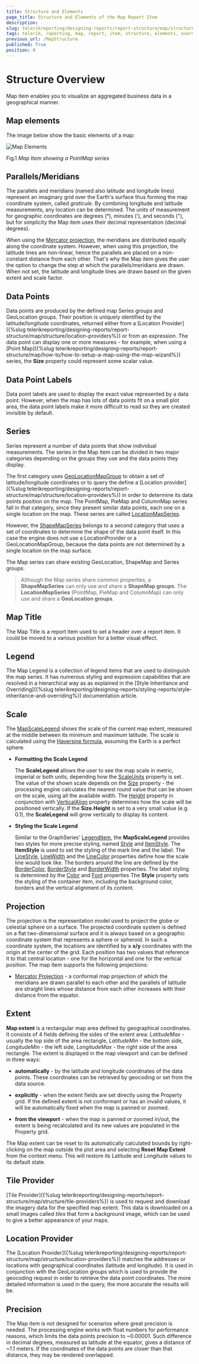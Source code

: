 ```yaml
---
title: Structure and Elements 
page_title: Structure and Elements of the Map Report Item
description: 
slug: telerikreporting/designing-reports/report-structure/map/structure/overview
tags: telerik, reporting, map, report, item, structure, elements, overview
previous_url: /MapStructure
published: True
position: 0
---
```


# Structure Overview

Map item enables you to visualize an aggregated business data in a geographical manner.

## Map elements

The image below show the basic elements of a map: 

  ![Map Elements](images/Map/MapElements.png)

Fig.1 *Map Item showing a PointMap series* 

## Parallels/Meridians

The parallels and meridians (named also latitude and longitude lines) represent an imaginary grid over the Earth's surface thus forming the map coordinate system, called *graticule*. By combining longitude and latitude measurements, any location can be determined. The units of measurement for geographic coordinates are degrees (°), minutes ('), and seconds ("), but for simplicity the Map item uses their decimal representation (decimal degrees). 

When using the [Mercator projection](#projection), the meridians are distributed equally along the coordinate system. However, when using this projection, the latitude lines are non-linear, hence the parallels are placed on a non-constant distance from each other. That's why the Map item gives the user the option to change the step at which the parallels/meridians are drawn. When not set, the latitude and longitude lines are drawn based on the given extent and scale factor. 

## Data Points

Data points are produced by the defined map Series groups and GeoLocation groups. Their position is uniquely identified by the latitude/longitude coordinates, returned either from a [Location Provider]({%slug telerikreporting/designing-reports/report-structure/map/structure/location-providers%}) or from an expression. The data point can display one or more measures - for example, when using a [Point Map]({%slug telerikreporting/designing-reports/report-structure/map/how-to/how-to-setup-a-map-using-the-map-wizard%}) series, the __Size__ property could represent some scalar value. 

## Data Point Labels

Data point labels are used to display the exact value represented by a data point. However, when the map has lots of data points fit on a small plot area, the data point labels make it more difficult to read so they are created invisible by default. 

## Series

Series represent a number of data points that show individual measurements. The series in the Map item can be divided in two major categories depending on the groups they use and the data points they display. 

The first category uses [GeoLocationMapGroup](/reporting/api/Telerik.Reporting.GeoLocationMapGroup) to obtain a set of latitude/longitude coordinates or to query the define a [Location provider]({%slug telerikreporting/designing-reports/report-structure/map/structure/location-providers%}) in order to determine its data points position on the map. The PointMap, PieMap and ColumnMap series fall in that category, since they present similar data points, each one on a single location on the map. These series are called [LocationMapSeries](/reporting/api/Telerik.Reporting.LocationMapSeries). 

However, the [ShapeMapSeries](/reporting/api/Telerik.Reporting.ShapeMapSeries) belongs to a second category that uses a set of coordinates to determine the shape of the data point itself. In this case the engine does not use a LocationProvider or a GeoLocationMapGroup, because the data points are not determined by a single location on the map surface. 

The Map series can share existing GeoLocation, ShapeMap and Series groups.

> Although the Map series share common properties, a __ShapeMapSeries__ can only use and share a __ShapeMap groups__. The __LocationMapSeries__ (PointMap, PieMap and ColumnMap) can only use and share a __GeoLocation groups__. 

## Map Title

The Map Title is a report item used to set a header over a report item. It could be moved to a various position for a better visual effect. 

## Legend

The Map Legend is a collection of legend items that are used to distinguish the map series. It has numerous styling and expression capabilities that are resolved in a hierarchical way as as explained in the [Style Inheritance and Overriding]({%slug telerikreporting/designing-reports/styling-reports/style-inheritance-and-overriding%}) documentation article. 

## Scale

The [MapScaleLegend](/reporting/api/Telerik.Reporting.MapScaleLegend) shows the scale of the current map extent, measured at the middle between its minimum and maximum latitude. The scale is calculated using the [Haversine formula](http://en.wikipedia.org/wiki/Haversine_formula), assuming the Earth is a perfect sphere. 

* __Formatting the Scale Legend__ 

  The __ScaleLegend__ allows the user to see the map scale in metric, imperial or both units, depending how the [ScaleUnits](/reporting/api/Telerik.Reporting.MapScaleLegend#Telerik_Reporting_MapScaleLegend_ScaleUnits) property is set. The value of the shown scale depends on the [Size](/reporting/api/Telerik.Reporting.MapScaleLegend#Telerik_Reporting_MapScaleLegend_Size) property - the processing engine calculates the nearest round value that can be shown on the scale, using all the available width. The [Height](/reporting/api/Telerik.Reporting.Drawing.SizeU#Telerik_Reporting_Drawing_SizeU_Height) property in conjunction with [VerticalAlign](/reporting/api/Telerik.Reporting.Drawing.VerticalAlign) property determines how the scale will be positioned vertically. If the __Size.Height__ is set to a very small value (e.g. 0.1), the __ScaleLegend__ will grow vertically to display its content. 

* __Styling the Scale Legend__ 

  Similar to the GraphSeries' [LegendItem](/reporting/api/Telerik.Reporting.LegendItem), the __MapScaleLegend__ provides two styles for more precise styling, named [Style](/reporting/api/Telerik.Reporting.MapScaleLegend#Telerik_Reporting_MapScaleLegend_Style) and [ItemStyle](/reporting/api/Telerik.Reporting.MapScaleLegend#Telerik_Reporting_MapScaleLegend_ItemStyle). The __ItemStyle__ is used to set the styling of the mark line and the label. The [LineStyle](/reporting/api/Telerik.Reporting.Drawing.Style#Telerik_Reporting_Drawing_Style_LineStyle), [LineWidth](/reporting/api/Telerik.Reporting.Drawing.Style#Telerik_Reporting_Drawing_Style_LineWidth) and the [LineColor](/reporting/api/Telerik.Reporting.Drawing.Style#Telerik_Reporting_Drawing_Style_LineColor) properties define how the scale line would look like. The borders around the line are defined by the [BorderColor](/reporting/api/Telerik.Reporting.Drawing.Style#Telerik_Reporting_Drawing_Style_BorderColor), [BorderStyle](/reporting/api/Telerik.Reporting.Drawing.Style#Telerik_Reporting_Drawing_Style_BorderStyle) and [BorderWidth](/reporting/api/Telerik.Reporting.Drawing.Style#Telerik_Reporting_Drawing_Style_BorderWidth) properties. The label styling is determined by the [Color](/reporting/api/Telerik.Reporting.Drawing.Style#Telerik_Reporting_Drawing_Style_Color) and [Font](/reporting/api/Telerik.Reporting.Drawing.Style#Telerik_Reporting_Drawing_Style_Font) properties The __Style__ property sets the styling of the container item, including the background color, borders and the vertical alignment of its content. 

## Projection

The projection is the representation model used to project the globe or celestial sphere on a surface. The projected coordinate system is defined on a flat two-dimensional surface and it is always based on a geographic coordinate system that represents a sphere or spheroid. In such a coordinate system, the locations are identified by a __x/y__ coordinates with the origin at the center of the grid. Each position has two values that reference it to that central location - one for the horizontal and one for the vertical position. The map item supports the following projections: 

* [Mercator Projection](http://en.wikipedia.org/wiki/Mercator_projection) - a conformal map projection of which the meridians are drawn parallel to each other and the parallels of latitude are straight lines whose distance from each other increases with their distance from the equator. 

## Extent

__Map extent__ is a rectangular map area defined by geographical coordinates. It consists of 4 fields defining the sides of the extent area: *LatitudeMax* - usually the top side of the area rectangle, *LatitudeMin* - the bottom side, *LongitudeMin* - the left side, *LongitudeMax* - the right side of the area rectangle. The extent is displayed in the map viewport and can be defined in three ways: 

* __automatically__ - by the latitude and longitude coordinates of the data points. These coordinates can be retrieved by geocoding or set from the data source. 

* __explicitly__ - when the extent fields are set directly using the Property grid. If the defined extent is not conformant or has an invalid values, it will be automatically fixed when the map is panned or zoomed. 

* __from the viewport__ - when the map is panned or zoomed in/out, the extent is being recalculated and its new values are populated in the Property grid. 

The Map extent can be reset to its automatically calculated bounds by right-clicking on the map outside the plot area and selecting __Reset Map Extent__ from the context menu. This will restore its Latitude and Longitude values to its default state. 

## Tile Provider

[Tile Provider]({%slug telerikreporting/designing-reports/report-structure/map/structure/tile-providers%}) is used to request and download the imagery data for the specified map extent. This data is downloaded on a small images called *tiles* that form a background image, which can be used to give a better appearance of your maps. 

## Location Provider

The [Location Provider]({%slug telerikreporting/designing-reports/report-structure/map/structure/location-providers%}) matches the addresses or locations with geographical coordinates (latitude and longitude). It is used in conjunction with the GeoLocation groups which is used to provide the geocoding request in order to retrieve the data point coordinates. The more detailed information is used in the query, the more accurate the results will be. 

## Precision

The Map item is not designed for scenarios where great precision is needed. The processing engine works with float numbers for performance reasons, which limits the data points precision to ~0.00001. Such difference in decimal degrees, measured as latitude at the equator, gives a distance of ~1.1 meters. If the coordinates of the data points are closer than that distance, they may be rendered overlapped. 

